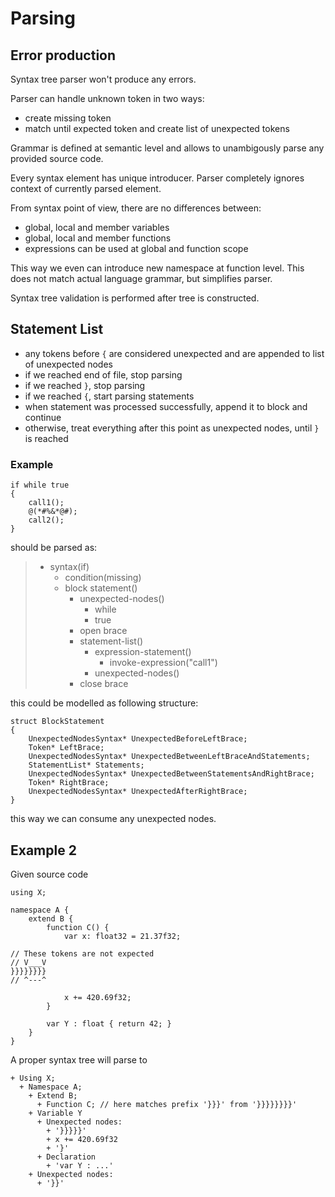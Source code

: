 # Parsing

## Error production

Syntax tree parser won't produce any errors.

Parser can handle unknown token in two ways:

- create missing token
- match until expected token and create list of unexpected tokens

Grammar is defined at semantic level and allows to unambigously parse any provided source code.

Every syntax element has unique introducer. Parser completely ignores context of currently parsed element.

From syntax point of view, there are no differences between:

- global, local and member variables
- global, local and member functions
- expressions can be used at global and function scope

This way we even can introduce new namespace at function level. This does not match actual language grammar, but simplifies parser.

Syntax tree validation is performed after tree is constructed.


## Statement List

- any tokens before `{` are considered unexpected and are appended to list of unexpected nodes
- if we reached end of file, stop parsing
- if we reached `}`, stop parsing
- if we reached `{`, start parsing statements
- when statement was processed successfully, append it to block and continue
- otherwise, treat everything after this point as unexpected nodes, until `}` is reached

### Example

```
if while true
{
    call1();
    @(*#%&*@#);
    call2();
}
```

should be parsed as:

> - syntax(if)
>    - condition(missing)
>    - block statement()
>        - unexpected-nodes()
>            - while
>            - true
>        - open brace
>        - statement-list()
>            - expression-statement()
>              - invoke-expression("call1")
>            - unexpected-nodes()
>        - close brace

this could be modelled as following structure:

```
struct BlockStatement
{
    UnexpectedNodesSyntax* UnexpectedBeforeLeftBrace;
    Token* LeftBrace;
    UnexpectedNodesSyntax* UnexpectedBetweenLeftBraceAndStatements;
    StatementList* Statements;
    UnexpectedNodesSyntax* UnexpectedBetweenStatementsAndRightBrace;
    Token* RightBrace;
    UnexpectedNodesSyntax* UnexpectedAfterRightBrace;
}
```

this way we can consume any unexpected nodes.


## Example 2

Given source code

```
using X;

namespace A {
    extend B {
        function C() {
            var x: float32 = 21.37f32;

// These tokens are not expected
// V___V
}}}}}}}}
// ^---^

            x += 420.69f32;
        }

        var Y : float { return 42; }
    }
}
```

A proper syntax tree will parse to

```
+ Using X;
  + Namespace A;
    + Extend B;
      + Function C; // here matches prefix '}}}' from '}}}}}}}}'
    + Variable Y
      + Unexpected nodes:
        + '}}}}}'
        + x += 420.69f32
        + '}'
      + Declaration
        + 'var Y : ...'
    + Unexpected nodes:
      + '}}'
```
